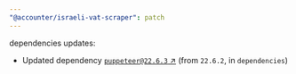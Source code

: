 ```yaml
---
"@accounter/israeli-vat-scraper": patch
---
```

dependencies updates:
  - Updated dependency [`puppeteer@22.6.3` ↗︎](https://www.npmjs.com/package/puppeteer/v/22.6.3) (from `22.6.2`, in `dependencies`)
